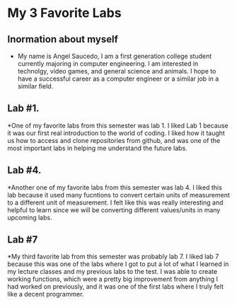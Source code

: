 # My 3 Favorite Labs

## Inormation about myself

* My name is Angel Saucedo, I am a first generation college student currently majoring in computer engineering. I am 
interested in technolgy, video games, and general science and animals. I hope to have a successful career as a computer
engineer or a similar job in a similar field. 


## Lab #1.

*One of my favorite labs from this semester was lab 1. I liked Lab 1 because it was our first real introduction to the world of coding. I liked how it taught us how to access and clone repositories from github, and was one of the most important labs in helping me understand the future labs.

## Lab #4.

*Another one of my favorite labs from this semester was lab 4. I liked this lab because it used many fucntions to convert
certain units of measurement to a different unit of measurement. I felt like this was really interesting and helpful to learn since we will be converting different values/units in many upcoming labs.

## Lab #7

*My third favorite lab from this semester was probably lab 7. I liked lab 7 because this was one of the labs where I got to put a lot of what I learned in my lecture classes and my previous labs to the test. I was able to create working functions, which were a pretty big improvement from anything I had worked on previously, and it was one of the first labs where I truly felt like a decent programmer.

